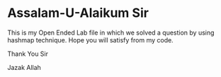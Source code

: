 <h1>Assalam-U-Alaikum Sir</h1>
<p>This is my Open Ended Lab file in which we solved a question by using hashmap technique. Hope you will satisfy from my code.</p>
<p>Thank You Sir</p>
<p>Jazak Allah</p>
